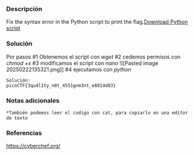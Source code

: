 
### Descripción 
Fix the syntax error in the Python script to print the flag.[Download Python script](https://artifacts.picoctf.net/c/4/fixme2.py)
### Solución
Por pasos
	#1 Obtenemos el script con *wget*
	#2 cedemos permisos con *chmod +x*
	#3 modificamos el script con *nano*
	![[Pasted image 20250222135321.png]]
	#4 ejecutamos con *python*
	
	Solución: 
	picoCTF{3qu4l1ty_n0t_4551gnm3nt_e8814d03}
	

### Notas adicionales
	*También podemos leer el codigo con cat, para copiarlo en una editor de texto

### Referencias 
https://cyberchef.org/

